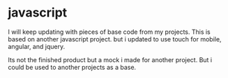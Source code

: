 # javascript
I will keep updating with pieces of base code from my projects.
This is based on another javascript project. but i updated to use touch for mobile,
angular, and jquery.

Its not the finished product but a mock i made for another project. But i could be used to another projects as a base.

